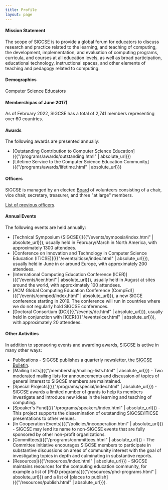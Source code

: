 ```yaml
---
title: Profile
layout: page
---
```


#### Mission Statement

The scope of SIGCSE is to provide a global forum for educators to discuss research and practice related to the learning, and teaching of computing, the development, implementation, and evaluation of computing programs, curricula, and courses at all education levels, as well as broad participation, educational technology, instructional spaces, and other elements of teaching and pedagogy related to computing.

#### Demographics

Computer Science Educators

#### Membershipas of June 2017)
As of February 2022, SIGCSE has a total of 2,741 members representing over 60 countries.

#### Awards

The following awards are presented annually:

-   [Outstanding Contribution to Computer Science Education]({{"/programs/awards/outstanding.html" | absolute_url}})
-   [Lifetime Service to the Computer Science Education Community]({{"/programs/awards/lifetime.html" | absolute_url}})

#### Officers

SIGCSE is managed by an elected [Board](board.html) of volunteers
consisting of a chair, vice chair, secretary, treasurer, and three \"at
large\" members.

[List of previous officers](board-history.html).

#### Annual Events

The following events are held annually:

-   [Technical Symposium (SIGCSE)]({{"/events/symposia/index.html" | absolute_url}}), usually held in February/March in North America, with approximately 1300 attendees.
-   [Conference on Innovation and Technology in Computer Science Education (ITiCSE)]({{"/events/iticse/index.html" | absolute_url}}), usually held in June in or around Europe, with approximately 200 attendees.
-   [International Computing Education Conference (ICER)]({{"/events/icer.html" | absolute_url}}), usually held in August at sites around the world, with approximately 100 attendees. 
-   [ACM Global Computing Education Conference (CompEd)]({{"/events/comped/index.html" | absolute_url}}), a new SIGCE conference starting in 2019. The conference will run in countries where we do not regularly hold SIGCSE conferences.
-   [Doctoral Consortium (DC)]({{"/events/dc.html" | absolute_url}}), usually held in conjunction with [ICER]({{"/events/icer.html" | absolute_url}}), with approximately 20 attendees.

#### Other Activities

In addition to sponsoring events and awarding awards, SIGCSE is active
in many other ways:

<!-- -   Publications - SIGCSE sponsors the [ACM
    Inroads](http://inroads.acm.org/) magazine and also publishes a
    quarterly newsletter the [SIGCSE Bulletin](bulletin.html).
 -->
-   Publications - SIGCSE publishes a
    quarterly newsletter, the [SIGCSE Bulletin](bulletin.html).
 -   [Mailing Lists]({{"/membership/mailing-lists.html" | absolute_url}}) - Two moderated
    mailing lists for announcements and discussion of topics of general
    interest to SIGCSE members are maintained.
-   [Special Projects]({{"/programs/special/index.html" | absolute_url}}) - SIGCSE awards a
    limited number of grants to help its members investigate and
    introduce new ideas in the learning and teaching of computing.
-   [Speaker\'s Fund]({{"/programs/speakers/index.html" | absolute_url}}) - This project supports
    the dissemination of outstanding SIGCSE/ITiCSE presentations to
    other venues.
-   [In Cooperation Events]({{"/policies/incooperation.html" | absolute_url}}) -   SIGCSE may lend its name to non-SIGCSE events that are fully sponsored by other non-profit organizations.
-   [Committees]({{"/programs/committees.html" | absolute_url}}) - The Committee initiative
    encourages SIGCSE members to participate in substantive discussions
    on areas of community interest with the goal of investigating topics
    in depth and culminating in substantive reports.
-   [Resources]({{"/resources/index.html" | absolute_url}}) - SIGCSE maintains resources for the computing education community, for example a list of [PhD programs]({{"/resources/phd-programs.html" | absolute_url}}) and a list of [places to publish]({{"/resources/publish.html" | absolute_url}}).

